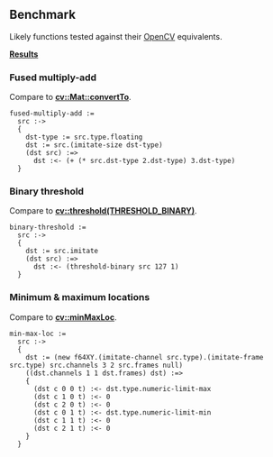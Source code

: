 Benchmark
---------
Likely functions tested against their [OpenCV](http://www.opencv.org) equivalents.

**[Results](https://s3.amazonaws.com/liblikely/benchmark.txt)**

### Fused multiply-add
Compare to **[cv::Mat::convertTo](http://docs.opencv.org/2.4.8/modules/core/doc/basic_structures.html#mat-convertto)**.

    fused-multiply-add :=
      src :->
      {
        dst-type := src.type.floating
        dst := src.(imitate-size dst-type)
        (dst src) :=>
          dst :<- (+ (* src.dst-type 2.dst-type) 3.dst-type)
      }

### Binary threshold
Compare to **[cv::threshold(THRESHOLD_BINARY)](http://docs.opencv.org/2.4.8/modules/imgproc/doc/miscellaneous_transformations.html#threshold)**.

    binary-threshold :=
      src :->
      {
        dst := src.imitate
        (dst src) :=>
          dst :<- (threshold-binary src 127 1)
      }

### Minimum & maximum locations
Compare to **[cv::minMaxLoc](http://docs.opencv.org/2.4.8/modules/core/doc/operations_on_arrays.html#minmaxloc)**.

    min-max-loc :=
      src :->
      {
        dst := (new f64XY.(imitate-channel src.type).(imitate-frame src.type) src.channels 3 2 src.frames null)
        ((dst.channels 1 1 dst.frames) dst) :=>
        {
          (dst c 0 0 t) :<- dst.type.numeric-limit-max
          (dst c 1 0 t) :<- 0
          (dst c 2 0 t) :<- 0
          (dst c 0 1 t) :<- dst.type.numeric-limit-min
          (dst c 1 1 t) :<- 0
          (dst c 2 1 t) :<- 0
        }
      }
